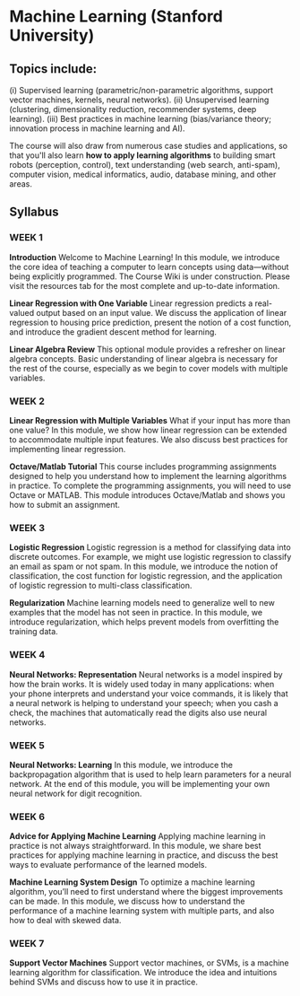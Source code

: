 # Machine Learning (Stanford University)

## Topics include: 
(i) Supervised learning (parametric/non-parametric algorithms, support vector machines, kernels, neural networks). 
(ii) Unsupervised learning (clustering, dimensionality reduction, recommender systems, deep learning). 
(iii) Best practices in machine learning (bias/variance theory; innovation process in machine learning and AI). 

The course will also draw from numerous case studies and applications, so that you'll also learn **how to apply learning algorithms** to building smart robots (perception, control), text understanding (web search, anti-spam), computer vision, medical informatics, audio, database mining, and other areas.

## Syllabus
### WEEK 1
**Introduction**
Welcome to Machine Learning! In this module, we introduce the core idea of teaching a computer to learn concepts using data—without being explicitly programmed. The Course Wiki is under construction. Please visit the resources tab for the most complete and up-to-date information.

**Linear Regression with One Variable**
Linear regression predicts a real-valued output based on an input value. We discuss the application of linear regression to housing price prediction, present the notion of a cost function, and introduce the gradient descent method for learning.

**Linear Algebra Review**
This optional module provides a refresher on linear algebra concepts. Basic understanding of linear algebra is necessary for the rest of the course, especially as we begin to cover models with multiple variables.

### WEEK 2
**Linear Regression with Multiple Variables**
What if your input has more than one value? In this module, we show how linear regression can be extended to accommodate multiple input features. We also discuss best practices for implementing linear regression.

**Octave/Matlab Tutorial**
This course includes programming assignments designed to help you understand how to implement the learning algorithms in practice. To complete the programming assignments, you will need to use Octave or MATLAB. This module introduces Octave/Matlab and shows you how to submit an assignment.

### WEEK 3
**Logistic Regression**
Logistic regression is a method for classifying data into discrete outcomes. For example, we might use logistic regression to classify an email as spam or not spam. In this module, we introduce the notion of classification, the cost function for logistic regression, and the application of logistic regression to multi-class classification.

**Regularization**
Machine learning models need to generalize well to new examples that the model has not seen in practice. In this module, we introduce regularization, which helps prevent models from overfitting the training data.

### WEEK 4
**Neural Networks: Representation**
Neural networks is a model inspired by how the brain works. It is widely used today in many applications: when your phone interprets and understand your voice commands, it is likely that a neural network is helping to understand your speech; when you cash a check, the machines that automatically read the digits also use neural networks.

### WEEK 5
**Neural Networks: Learning**
In this module, we introduce the backpropagation algorithm that is used to help learn parameters for a neural network. At the end of this module, you will be implementing your own neural network for digit recognition.

### WEEK 6
**Advice for Applying Machine Learning**
Applying machine learning in practice is not always straightforward. In this module, we share best practices for applying machine learning in practice, and discuss the best ways to evaluate performance of the learned models.

**Machine Learning System Design**
To optimize a machine learning algorithm, you’ll need to first understand where the biggest improvements can be made. In this module, we discuss how to understand the performance of a machine learning system with multiple parts, and also how to deal with skewed data.

### WEEK 7
**Support Vector Machines**
Support vector machines, or SVMs, is a machine learning algorithm for classification. We introduce the idea and intuitions behind SVMs and discuss how to use it in practice.
